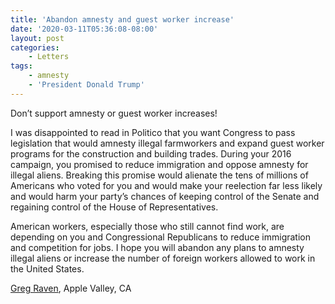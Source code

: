 ```yaml
---
title: 'Abandon amnesty and guest worker increase'
date: '2020-03-11T05:36:08-08:00'
layout: post
categories:
    - Letters
tags:
    - amnesty
    - 'President Donald Trump'
---
```


Don’t support amnesty or guest worker increases!

I was disappointed to read in Politico that you want Congress to pass legislation that would amnesty illegal farmworkers and expand guest worker programs for the construction and building trades. During your 2016 campaign, you promised to reduce immigration and oppose amnesty for illegal aliens. Breaking this promise would alienate the tens of millions of Americans who voted for you and would make your reelection far less likely and would harm your party’s chances of keeping control of the Senate and regaining control of the House of Representatives.

American workers, especially those who still cannot find work, are depending on you and Congressional Republicans to reduce immigration and competition for jobs. I hope you will abandon any plans to amnesty illegal aliens or increase the number of foreign workers allowed to work in the United States.

[Greg Raven](https://www.gregraven.org/), Apple Valley, CA